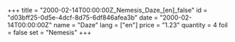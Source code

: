 +++
title = "2000-02-14T00:00:00Z_Nemesis_Daze_[en]_false"
id = "d03bff25-0d5e-4dcf-8d75-6df846afea3b"
date = "2000-02-14T00:00:00Z"
name = "Daze"
lang = ["en"]
price = "1.23"
quantity = 4
foil = false
set = "Nemesis"
+++
